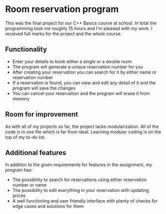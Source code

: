# Room reservation program

This was the final project for our C++ Basics course at school. In total the programming took me roughly 15 hours and I'm pleased with my work. I recieved full marks for the project and the whole course.

## Functionality

* Enter your details to book either a single or a double room
* The program will generate a unique reservation number for you
* After creating your reservation you can search for it by either name or reservation number
* If a reservation is found, you can view and edit any detail of it and the program will save the changes
* You can cancel your reservation and the program will erase it from memory

## Room for improvement
As with all of my projects so far, the project lacks modularization. All of the code is in one file which is far from ideal. Learning modular coding is on the top of my to-do list.

## Additional features

In addition to the given requirements for features in the assignment, my program has:  

- The possibility to search for reservations using either reservation number or name  
- The possibility to edit everything in your reservation with updating prices  
- A well functioning and user friendly interface with plenty of checks for edge cases and solutions for them  
